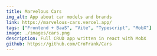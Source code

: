 ```yaml
---
title: Marvelous Cars
img_alt: App about car models and brands
link: https://marvelous-cars.vercel.app/
tags: ["Frontend + BaaS", "Vite", "Typescript", "MobX"]
image: ./images/cars.png
description: Full CRUD app written in react with MobX
github: https://github.com/CroFrank/Cars
---
```

